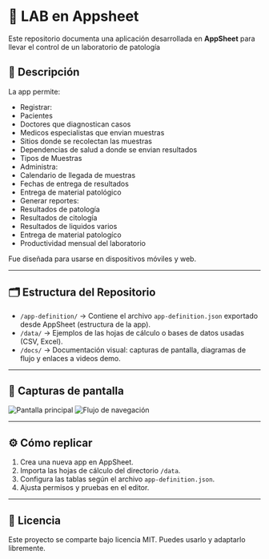 # 📱 LAB en Appsheet

Este repositorio documenta una aplicación desarrollada en **AppSheet** para llevar el control de un laboratorio de patología


## 🚀 Descripción
La app permite:
- Registrar:
-   Pacientes
-   Doctores que diagnostican casos
-   Medicos especialistas que envian muestras
-   Sitios donde se recolectan las muestras
-   Dependencias de salud a donde se envian resultados
-   Tipos de Muestras
- Administra:
-   Calendario de llegada de muestras
-   Fechas de entrega de resultados
-   Entrega de material patológico
- Generar reportes:
-   Resultados de patología
-   Resultados de citología
-   Resultados de liquidos varios
-   Entrega de material patologíco
-   Productividad mensual del laboratorio

Fue diseñada para usarse en dispositivos móviles y web.

---

## 🗂 Estructura del Repositorio
- `/app-definition/` → Contiene el archivo `app-definition.json` exportado desde AppSheet (estructura de la app).
- `/data/` → Ejemplos de las hojas de cálculo o bases de datos usadas (CSV, Excel).
- `/docs/` → Documentación visual: capturas de pantalla, diagramas de flujo y enlaces a videos demo.

---

## 📸 Capturas de pantalla
![Pantalla principal](docs/capturas/pantalla1.png)
![Flujo de navegación](docs/capturas/flujo_app.png)

---

## ⚙️ Cómo replicar
1. Crea una nueva app en AppSheet.
2. Importa las hojas de cálculo del directorio `/data`.
3. Configura las tablas según el archivo `app-definition.json`.
4. Ajusta permisos y pruebas en el editor.

---

## 📜 Licencia
Este proyecto se comparte bajo licencia MIT. Puedes usarlo y adaptarlo libremente.
